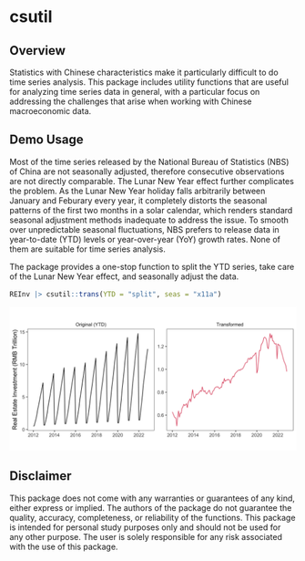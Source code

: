 # csutil

## Overview

Statistics with Chinese characteristics make it particularly difficult to do
time series analysis. This package includes utility functions that are useful
for analyzing time series data in general, with a particular focus on addressing
the challenges that arise when working with Chinese macroeconomic data.

## Demo Usage

Most of the time series released by the National Bureau of Statistics (NBS) of
China are not seasonally adjusted, therefore consecutive observations are not
directly comparable. The Lunar New Year effect further complicates the problem.
As the Lunar New Year holiday falls arbitrarily between January and Feburary
every year, it completely distorts the seasonal patterns of the first two months
in a solar calendar, which renders standard seasonal adjustment methods
inadequate to address the issue. To smooth over unpredictable seasonal
fluctuations, NBS prefers to release data in year-to-date (YTD) levels or
year-over-year (YoY) growth rates. None of them are suitable for time series
analysis. 

The package provides a one-stop function to split the YTD series, take care of
the Lunar New Year effect, and seasonally adjust the data. 

```r
REInv |> csutil::trans(YTD = "split", seas = "x11a") 
```

![](./inst/images/DEMO.png)

## Disclaimer

This package does not come with any warranties or guarantees of any kind, either
express or implied. The authors of the package do not guarantee the quality,
accuracy, completeness, or reliability of the functions. This package is
intended for personal study purposes only and should not be used for any other
purpose. The user is solely responsible for any risk associated with the use of
this package.
